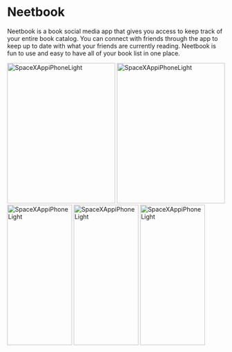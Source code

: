 <h1>Neetbook</h1>
<p>Neetbook is a book social media app that gives you access to keep track of your entire book catalog. You can connect with friends through the app to keep up to date with what your friends are currently reading. Neetbook is fun to use and easy to have all of your book list in one place. </p>

<img width="250" height="325" alt="SpaceXAppiPhoneLight" src="https://github.com/user-attachments/assets/d5f6c90a-f141-42a2-a66e-18a2918b27f6"/>
<img width="250" height="325" alt="SpaceXAppiPhoneLight" src="https://github.com/user-attachments/assets/c2dfbd3b-4583-49ae-b3d1-4da6726d6c39"/>
<img width="150" height="325" alt="SpaceXAppiPhoneLight" src="https://github.com/user-attachments/assets/74a2e219-e4a3-4c16-8c0d-3a6207674f39"/>
<img width="150" height="325" alt="SpaceXAppiPhoneLight" src="https://github.com/user-attachments/assets/771cb312-6f42-4e0b-ab6c-43fe715c26b9"/>
<img width="150" height="325" alt="SpaceXAppiPhoneLight" src="https://github.com/user-attachments/assets/1eae375d-a3c0-448d-92e7-d93729e4048f"/>
